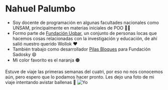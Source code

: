 # Nahuel Palumbo

- Soy docente de programación en algunas facultades nacionales como UNSAM, principalmente en materias iniciales de POO :teacher: 
- Formo parte de [Fundación Uqbar](http://uqbar.org/), un conjunto de personas locas que hacemos cosas relacionadas con la investigación y educación, de ahí salió nuestro querido Wollok :heart: 
- También trabajo como desarrollador [Pilas Bloques](https://pilasbloques.program.ar/) para Fundación Sadosky :smile: 
- Mi color favorito es el naranja :orange_circle: 

Estuve de viaje las primeras semanas del cuatri, por eso no nos conocemos aún, pero espero que lo podamos hacer pronto. Les dejo una foto de mi viaje intentando avistar ballenas :whale: 
![Yo](FHD1567.JPG)

